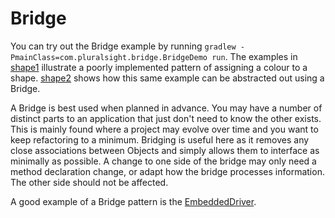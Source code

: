 # Bridge

You can try out the Bridge example by running `gradlew -PmainClass=com.pluralsight.bridge.BridgeDemo run`.
The examples in [shape1](shape1) illustrate a poorly implemented pattern of assigning a colour to a shape.
[shape2](shape2) shows how this same example can be abstracted out using a Bridge.

A Bridge is best used when planned in advance. You may have a number of distinct parts to an application that just don't
need to know the other exists. This is mainly found where a project may evolve over time and you want to keep 
refactoring to a minimum. Bridging is useful here as it removes any close associations between Objects and simply allows
them to interface as minimally as possible. A change to one side of the bridge may only need a method declaration
change, or adapt how the bridge processes information. The other side should not be affected. 

A good example of a Bridge pattern is the [EmbeddedDriver](https://db.apache.org/derby/docs/10.3/devguide/cdevdvlp40170.html).